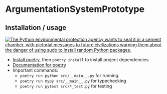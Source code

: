 # ArgumentationSystemPrototype

## Installation / usage

[![The Python environmental protection agency wants to seal it in a cement chamber, with pictorial messages to future civilizations warning them about the danger of using sudo to install random Python packages.](https://imgs.xkcd.com/comics/python_environment.png)](https://xkcd.com/1987/)

- [Install poetry](https://python-poetry.org/docs/), then `poetry install` to install project dependencies 
- [Documentation for poetry](https://python-poetry.org/docs/basic-usage/)
- Important commands:
  - `poetry run python src/__main__.py` for running
  - `poetry run mypy src/__main__.py` for typechecking
  - `poetry run pytest src/*_test.py` for testing
